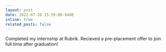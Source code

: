 ```yaml
---
layout: post
date: 2022-07-28 15:59:00-0400
inline: true
related_posts: false
---
```


Completed my internship at Rubrik. Recieved a pre-placement offer to join full time after graduation!
